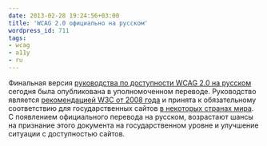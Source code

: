 ```yaml
---
date: 2013-02-28 19:24:56+03:00
title: 'WCAG 2.0 официально на русском'
wordpress_id: 711
tags:
- wcag
- a11y
- ru
---
```


Финальная версия [руководства по доступности WCAG 2.0 на русском][1] сегодня была опубликована в уполномоченном переводе. Руководство является [рекомендацией W3C от 2008 года][2] и принята к обязательному соответствию для государственных сайтов [в некоторых странах мира][3]. С появлением официального перевода на русском, возрастают шансы на признание этого документа на государственном уровне и улучшение ситуации с доступностью сайтов.

[1]: http://www.w3.org/Translations/WCAG20-ru/
[2]: http://www.w3.org/TR/WCAG20/
[3]: http://blog.powermapper.com/blog/post/Government-Accessibility-Standards.aspx
